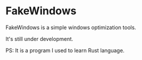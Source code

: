 # FakeWindows

FakeWindows is a simple windows optimization tools.

It's still under development.

PS: It is a program I used to learn Rust language.

